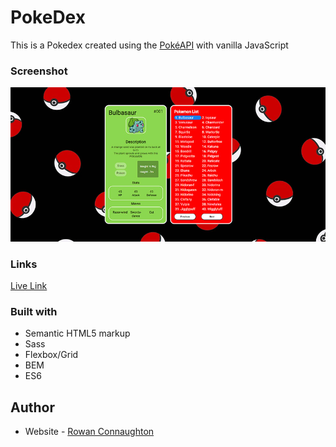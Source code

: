 # PokeDex

This is a Pokedex created using the [PokéAPI](https://pokeapi.co/) with vanilla JavaScript

### Screenshot

![](/screenshots/screenshot.jpg)



### Links

[Live Link](https://rowanconnaughton.github.io/PokeDex-VanillaJS/)




### Built with

- Semantic HTML5 markup
- Sass
- Flexbox/Grid
- BEM
- ES6



## Author

- Website - [Rowan Connaughton](https://rowanconnaughton.com/)
